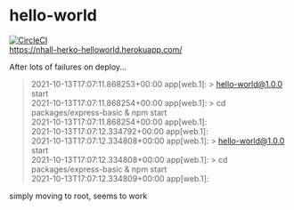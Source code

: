 # hello-world
[![CircleCI](https://circleci.com/gh/nhall97/hello-world/tree/main.svg?style=svg)](https://circleci.com/gh/nhall97/hello-world/tree/main)   
https://nhall-herko-helloworld.herokuapp.com/

After lots of failures on deploy...
> 2021-10-13T17:07:11.868253+00:00 app[web.1]: > hello-world@1.0.0 start   
> 2021-10-13T17:07:11.868254+00:00 app[web.1]: > cd packages/express-basic & npm start   
> 2021-10-13T17:07:11.868254+00:00 app[web.1]:    
> 2021-10-13T17:07:12.334792+00:00 app[web.1]:    
> 2021-10-13T17:07:12.334808+00:00 app[web.1]: > hello-world@1.0.0 start   
> 2021-10-13T17:07:12.334808+00:00 app[web.1]: > cd packages/express-basic & npm start   
> 2021-10-13T17:07:12.334809+00:00 app[web.1]:    

simply moving to root, seems to work
